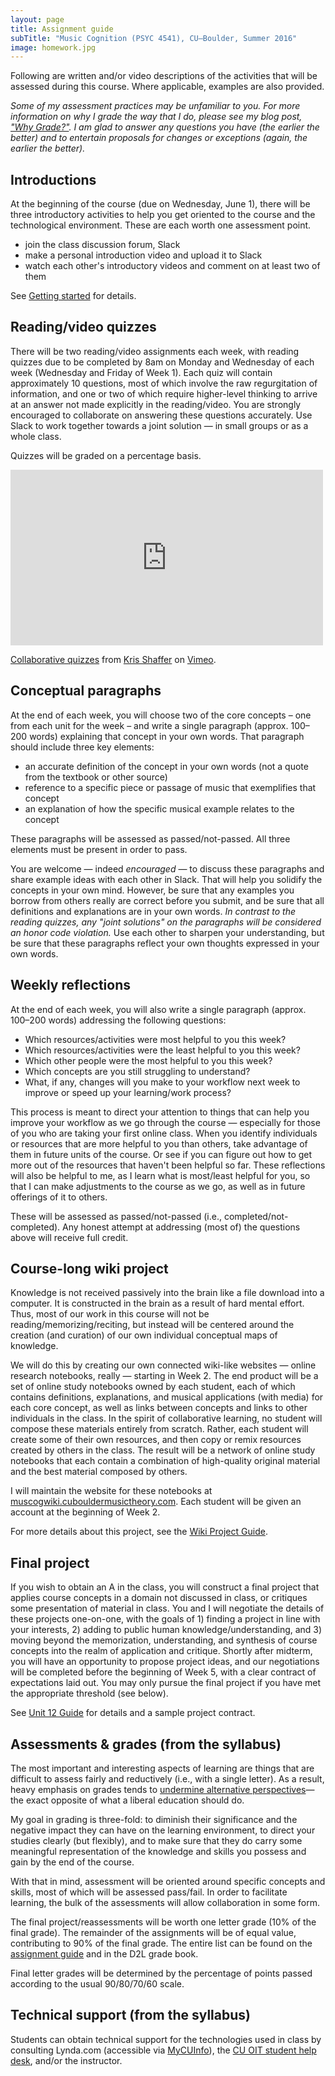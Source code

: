 ```yaml
---
layout: page
title: Assignment guide
subTitle: "Music Cognition (PSYC 4541), CU–Boulder, Summer 2016"
image: homework.jpg
---
```


Following are written and/or video descriptions of the activities that will be assessed during this course. Where applicable, examples are also provided.

*Some of my assessment practices may be unfamiliar to you. For more information on why I grade the way that I do, please see my blog post, ["Why Grade?"](http://kris.shaffermusic.com/2014/07/why-grade/). I am glad to answer any questions you have (the earlier the better) and to entertain proposals for changes or exceptions (again, the earlier the better).*

## Introductions

At the beginning of the course (due on Wednesday, June 1), there will be three introductory activities to help you get oriented to the course and the technological environment. These are each worth one assessment point.

- join the class discussion forum, Slack  
- make a personal introduction video and upload it to Slack  
- watch each other's introductory videos and comment on at least two of them

See [Getting started](/introductions/) for details.

## Reading/video quizzes

There will be two reading/video assignments each week, with reading quizzes due to be completed by 8am on Monday and Wednesday of each week (Wednesday and Friday of Week 1). Each quiz will contain approximately 10 questions, most of which involve the raw regurgitation of information, and one or two of which require higher-level thinking to arrive at an answer not made explicitly in the reading/video. You are strongly encouraged to collaborate on answering these questions accurately. Use Slack to work together towards a joint solution — in small groups or as a whole class.

Quizzes will be graded on a percentage basis.

<div class="center-video">
<iframe src="https://player.vimeo.com/video/127973047" width="500" height="281" frameborder="0" webkitallowfullscreen mozallowfullscreen allowfullscreen></iframe> <p><a href="https://vimeo.com/127973047">Collaborative quizzes</a> from <a href="https://vimeo.com/user11692346">Kris Shaffer</a> on <a href="https://vimeo.com">Vimeo</a>.</p>
</div>


## Conceptual paragraphs  

At the end of each week, you will choose two of the core concepts – one from each unit for the week – and write a single paragraph (approx. 100–200 words) explaining that concept in your own words. That paragraph should include three key elements:

- an accurate definition of the concept in your own words (not a quote from the textbook or other source)  
- reference to a specific piece or passage of music that exemplifies that concept  
- an explanation of how the specific musical example relates to the concept

These paragraphs will be assessed as passed/not-passed. All three elements must be present in order to pass.

You are welcome — indeed *encouraged* — to discuss these paragraphs and share example ideas with each other in Slack. That will help you solidify the concepts in your own mind. However, be sure that any examples you borrow from others really are correct before you submit, and be sure that all definitions and explanations are in your own words. *In contrast to the reading quizzes, any "joint solutions" on the paragraphs will be considered an honor code violation.* Use each other to sharpen your understanding, but be sure that these paragraphs reflect your own thoughts expressed in your own words.


## Weekly reflections  

At the end of each week, you will also write a single paragraph (approx. 100–200 words) addressing the following questions:

- Which resources/activities were most helpful to you this week?  
- Which resources/activities were the least helpful to you this week?  
- Which other people were the most helpful to you this week?  
- Which concepts are you still struggling to understand?  
- What, if any, changes will you make to your workflow next week to improve or speed up your learning/work process?  

This process is meant to direct your attention to things that can help you improve your workflow as we go through the course — especially for those of you who are taking your first online class. When you identify individuals or resources that are more helpful to you than others, take advantage of them in future units of the course. Or see if you can figure out how to get more out of the resources that haven't been helpful so far. These reflections will also be helpful to me, as I learn what is most/least helpful for you, so that I can make adjustments to the course as we go, as well as in future offerings of it to others.

These will be assessed as passed/not-passed (i.e., completed/not-completed). Any honest attempt at addressing (most of) the questions above will receive full credit.


## Course-long wiki project  

Knowledge is not received passively into the brain like a file download into a computer. It is constructed in the brain as a result of hard mental effort. Thus, most of our work in this course will not be reading/memorizing/reciting, but instead will be centered around the creation (and curation) of our own individual conceptual maps of knowledge.

We will do this by creating our own connected wiki-like websites — online research notebooks, really — starting in Week 2. The end product will be a set of online study notebooks owned by each student, each of which contains definitions, explanations, and musical applications (with media) for each core concept, as well as links between concepts and links to other individuals in the class. In the spirit of collaborative learning, no student will compose these materials entirely from scratch. Rather, each student will create some of their own resources, and then copy or remix resources created by others in the class. The result will be a network of online study notebooks that each contain a combination of high-quality original material and the best material composed by others.

I will maintain the website for these notebooks at [muscogwiki.cubouldermusictheory.com](http://muscogwiki.cubouldermusictheory.com). Each student will be given an account at the beginning of Week 2.

For more details about this project, see the [Wiki Project Guide](/wikiproject/).


## Final project

If you wish to obtain an A in the class, you will construct a final project that applies course concepts in a domain not discussed in class, or critiques some presentation of material in class. You and I will negotiate the details of these projects one-on-one, with the goals of 1) finding a project in line with your interests, 2) adding to public human knowledge/understanding, and 3) moving beyond the memorization, understanding, and synthesis of course concepts into the realm of application and critique. Shortly after midterm, you will have an opportunity to propose project ideas, and our negotiations will be completed before the beginning of Week 5, with a clear contract of expectations laid out. You may only pursue the final project if you have met the appropriate threshold (see below).

See [Unit 12 Guide](/unit12/) for details and a sample project contract.


## Assessments & grades (from the syllabus)

The most important and interesting aspects of learning are things that are difficult to assess fairly and reductively (i.e., with a single letter). As a result, heavy emphasis on grades tends to [undermine alternative perspectives](http://www.hybridpedagogy.com/journal/syllabus-manifesto-critical-approach-classroom-culture/)—the exact opposite of what a liberal education should do.

My goal in grading is three-fold: to diminish their significance and the negative impact they can have on the learning environment, to direct your studies clearly (but flexibly), and to make sure that they do carry some meaningful representation of the knowledge and skills you possess and gain by the end of the course.

With that in mind, assessment will be oriented around specific concepts and skills, most of which will be assessed pass/fail. In order to facilitate learning, the bulk of the assessments will allow collaboration in some form.

The final project/reassessments will be worth one letter grade (10% of the final grade). The remainder of the assignments will be of equal value, contributing to 90% of the final grade. The entire list can be found on the [assignment guide](/assessments/) and in the D2L grade book.

Final letter grades will be determined by the percentage of points passed according to the usual 90/80/70/60 scale.


## Technical support (from the syllabus)

Students can obtain technical support for the technologies used in class by consulting Lynda.com (accessible via [MyCUInfo](https://fedauth.colorado.edu/idp/Authn/UserPassword)), the [CU OIT student help desk](http://www.colorado.edu/oit/support-training/it-service-center), and/or the instructor.
